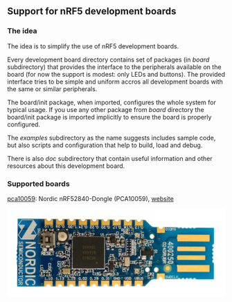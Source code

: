 ## Support for nRF5 development boards

### The idea

The idea is to simplify the use of nRF5 development boards.

Every development board directory contains set of packages (in *board* subdirectory) that provides the interface to the peripherals available on the board (for now the support is modest: only LEDs and buttons). The provided interface tries to be simple and uniform accros all development boards with the same or similar peripherals.

The board/init package, when imported, configures the whole system for typical usage. If you use any other package from *board* directory the board/init package is imported implicitly to ensure the board is properly configured.

The *examples* subdirectory as the name suggests includes sample code, but also scripts and configuration that help to build, load and debug.

There is also *doc* subdirectory that contain useful information and other resources about this development board.

### Supported boards

[pca10059](pca10059): Nordic nRF52840-Dongle (PCA10059), [website](https://www.nordicsemi.com/Software-and-tools/Development-Kits/nRF52840-Dongle)

![Nordic nRF52840-Dongle](pca10059/doc/board.jpg)

